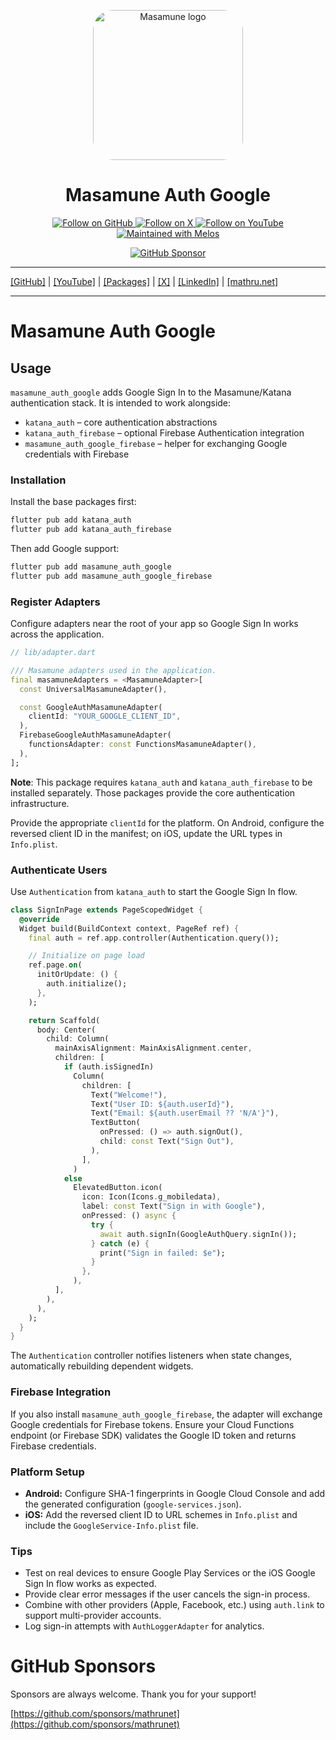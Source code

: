 <p align="center">
  <a href="https://mathru.net">
    <img width="240px" src="https://raw.githubusercontent.com/mathrunet/flutter_masamune/master/.github/images/icon.png" alt="Masamune logo" style="border-radius: 32px"s><br/>
  </a>
  <h1 align="center">Masamune Auth Google</h1>
</p>

<p align="center">
  <a href="https://github.com/mathrunet">
    <img src="https://img.shields.io/static/v1?label=GitHub&message=Follow&logo=GitHub&color=333333&link=https://github.com/mathrunet" alt="Follow on GitHub" />
  </a>
  <a href="https://x.com/mathru">
    <img src="https://img.shields.io/static/v1?label=@mathru&message=Follow&logo=X&color=0F1419&link=https://x.com/mathru" alt="Follow on X" />
  </a>
  <a href="https://www.youtube.com/c/mathrunetchannel">
    <img src="https://img.shields.io/static/v1?label=YouTube&message=Follow&logo=YouTube&color=FF0000&link=https://www.youtube.com/c/mathrunetchannel" alt="Follow on YouTube" />
  </a>
  <a href="https://github.com/invertase/melos">
    <img src="https://img.shields.io/static/v1?label=maintained%20with&message=melos&color=FF1493&link=https://github.com/invertase/melos" alt="Maintained with Melos" />
  </a>
</p>

<p align="center">
  <a href="https://github.com/sponsors/mathrunet"><img src="https://img.shields.io/static/v1?label=Sponsor&message=%E2%9D%A4&logo=GitHub&color=ff69b4&link=https://github.com/sponsors/mathrunet" alt="GitHub Sponsor" /></a>
</p>

---

[[GitHub]](https://github.com/mathrunet) | [[YouTube]](https://www.youtube.com/c/mathrunetchannel) | [[Packages]](https://pub.dev/publishers/mathru.net/packages) | [[X]](https://x.com/mathru) | [[LinkedIn]](https://www.linkedin.com/in/mathrunet/) | [[mathru.net]](https://mathru.net)

---

# Masamune Auth Google

## Usage

`masamune_auth_google` adds Google Sign In to the Masamune/Katana authentication stack. It is intended to work alongside:

- `katana_auth` – core authentication abstractions
- `katana_auth_firebase` – optional Firebase Authentication integration
- `masamune_auth_google_firebase` – helper for exchanging Google credentials with Firebase

### Installation

Install the base packages first:

```bash
flutter pub add katana_auth
flutter pub add katana_auth_firebase
```

Then add Google support:

```bash
flutter pub add masamune_auth_google
flutter pub add masamune_auth_google_firebase
```

### Register Adapters

Configure adapters near the root of your app so Google Sign In works across the application.

```dart
// lib/adapter.dart

/// Masamune adapters used in the application.
final masamuneAdapters = <MasamuneAdapter>[
  const UniversalMasamuneAdapter(),

  const GoogleAuthMasamuneAdapter(
    clientId: "YOUR_GOOGLE_CLIENT_ID",
  ),
  FirebaseGoogleAuthMasamuneAdapter(
    functionsAdapter: const FunctionsMasamuneAdapter(),
  ),
];
```

**Note**: This package requires `katana_auth` and `katana_auth_firebase` to be installed separately. Those packages provide the core authentication infrastructure.

Provide the appropriate `clientId` for the platform. On Android, configure the reversed client ID in the manifest; on iOS, update the URL types in `Info.plist`.

### Authenticate Users

Use `Authentication` from `katana_auth` to start the Google Sign In flow.

```dart
class SignInPage extends PageScopedWidget {
  @override
  Widget build(BuildContext context, PageRef ref) {
    final auth = ref.app.controller(Authentication.query());

    // Initialize on page load
    ref.page.on(
      initOrUpdate: () {
        auth.initialize();
      },
    );

    return Scaffold(
      body: Center(
        child: Column(
          mainAxisAlignment: MainAxisAlignment.center,
          children: [
            if (auth.isSignedIn)
              Column(
                children: [
                  Text("Welcome!"),
                  Text("User ID: ${auth.userId}"),
                  Text("Email: ${auth.userEmail ?? 'N/A'}"),
                  TextButton(
                    onPressed: () => auth.signOut(),
                    child: const Text("Sign Out"),
                  ),
                ],
              )
            else
              ElevatedButton.icon(
                icon: Icon(Icons.g_mobiledata),
                label: const Text("Sign in with Google"),
                onPressed: () async {
                  try {
                    await auth.signIn(GoogleAuthQuery.signIn());
                  } catch (e) {
                    print("Sign in failed: $e");
                  }
                },
              ),
          ],
        ),
      ),
    );
  }
}
```

The `Authentication` controller notifies listeners when state changes, automatically rebuilding dependent widgets.

### Firebase Integration

If you also install `masamune_auth_google_firebase`, the adapter will exchange Google credentials for Firebase tokens. Ensure your Cloud Functions endpoint (or Firebase SDK) validates the Google ID token and returns Firebase credentials.

### Platform Setup

- **Android:** Configure SHA-1 fingerprints in Google Cloud Console and add the generated configuration (`google-services.json`).
- **iOS:** Add the reversed client ID to URL schemes in `Info.plist` and include the `GoogleService-Info.plist` file.

### Tips

- Test on real devices to ensure Google Play Services or the iOS Google Sign In flow works as expected.
- Provide clear error messages if the user cancels the sign-in process.
- Combine with other providers (Apple, Facebook, etc.) using `auth.link` to support multi-provider accounts.
- Log sign-in attempts with `AuthLoggerAdapter` for analytics.

# GitHub Sponsors

Sponsors are always welcome. Thank you for your support!

[https://github.com/sponsors/mathrunet](https://github.com/sponsors/mathrunet)